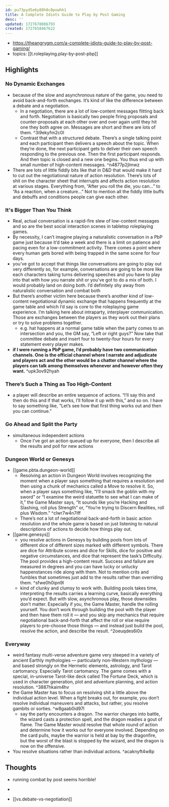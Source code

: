 ```yaml
---
id: pu73pyd5e6y89h8c0powhh1
title: A Complete Idiots Guide to Play by Post Gaming
desc: ''
updated: 1727678086793
created: 1727658467622
---
```


- https://theangrygm.com/a-complete-idiots-guide-to-play-by-post-gaming/
- topics: [[t.roleplaying.play-by-post-pbp]]

## Highlights

### No Dynamic Exchanges

- because of the slow and asynchronous nature of the game, you need to avoid back-and-forth exchanges. It’s kind of like the difference between a debate and a negotiation.
  - In a negotiation, there are a lot of low-content messages flitting back and forth. Negotiation is basically two people firing proposals and counter-proposals at each other over and over again until they hit one they both agree on. Messages are short and there are lots of them.  ^3i9ekyfm2c0l
  - Contrast that with a structured debate. There’s a single talking point and each participant then delivers a speech about the topic. When they’re done, the next participant gets to deliver their own speech responding to the previous one. Then the first participant responds. And then topic is closed and a new one begins. You thus end up with small number of high-content messages. ^n4877p2jlmwz
- There are lots of little fiddly bits like that in D&D that would make it hard to cut out the negotiational nature of action resolution. There’s lots of shit on the character sheet that interrupts and affects action resolution at various stages. Everything from, “After you roll the die, you can…” to “As a reaction, when a creature…” Not to mention all the fiddly little buffs and debuffs and conditions people can give each other.

### It's Bigger Than You Think

- Real, actual conversation is a rapid-fire slew of low-content messages and so are the best social interaction scenes in tabletop roleplaying games.
- By necessity, I can’t imagine playing a naturalistic conversation in a PbP game just because it’d take a week and there is a limit on patience and pacing even for a low-commitment activity. There comes a point where every human gets bored with being trapped in the same scene for four days.
- you’ve got to accept that things like conversations are going to play out very differently so, for example, conversations are going to be more like each characters taking turns delivering speeches and you have to play into that with how you narrate shit or you’ve got to do a mix of both. I would probably land on doing both. I’d definitely shy away from naturalistic conversation and combat both 
- But there’s another victim here because there’s another kind of low-content negotiational dynamic exchange that happens frequently at the game table and which I’d say is core to the roleplaying game experience. I’m talking here about intraparty, interplayer communication. Those are exchanges between the players as they work out their plans or try to solve problems together.
  - e.g. hat happens at a normal game table when the party comes to an intersection and you, the GM say, “Left or right guys?” Now take that committee debate and insert four to twenty-four hours for every statement every player makes.
- **if I were running a PbP game, I’d probably have two communication channels. One is the official channel where I narrate and adjudicate and players act and the other would be a chatter channel where the players can talk among themselves whenever and however often they want.** ^upk3ov92hyah

### There’s Such a Thing as Too High-Content

- a player will describe an entire sequence of actions. “I’ll say this and then do this and if that works, I’ll follow it up with this,” and so on. I have to say something like, “Let’s see how that first thing works out and then you can continue.”

### Go Ahead and Split the Party

- simultaneous independent actions
  - Once I’ve got an action queued up for everyone, then I describe all the results and poll for new actions

### Dungeon World or Genesys

- [[game.pbta.dungeon-world]] 
  - Resolving an action in Dungeon World involves recognizing the moment when a player says something that requires a resolution and then using a chunk of mechanics called a Move to resolve it. So, when a player says something like, “I’ll smack the goblin with my sword” or “I examine the weird statuette to see what I can make of it,” the Game Master says, “It sounds like you’re Hacking and Slashing, roll plus Strength” or, “You’re trying to Discern Realities, roll plus Wisdom.” ^clwr7w4n7iff
  - There’s not a lot of negotiational back-and-forth in basic action resolution and the whole game is based on just listening to natural descriptions of actions to decide how things play out.
- [[game.genesys]]
  - you resolve actions in Genesys by building pools from lots of different dice of different sizes marked with different symbols. There are dice for Attribute scores and dice for Skills, dice for positive and negative circumstances, and dice that represent the task’s Difficulty. The pool provides a high-content result. Success and failure are measured in degrees and you can have lucky or unlucky happenstances ride along with them. Not to mention crits and fumbles that sometimes just add to the results rather than overriding them. ^sfwe0h0ipn9l
  - kind of clunky and clumsy to work with. Building pools takes time, interpreting the results carries a learning curve, basically everything you’d expect. But with slow, asynchronous play, those downsides don’t matter. Especially if you, the Game Master, handle the rolling yourself. You don’t work through building the pool with the player and then have them roll it — and you skip any mechanics that require negotiational back-and-forth that affect the roll or else require players to pre-choose those things — and instead just build the pool, resolve the action, and describe the result. ^2oeuqdes6i0x

### Everyway

- weird fantasy multi-verse adventure game very steeped in a variety of ancient Earthly mythologies — particularly non-Western mythology — and based strongly on the Hermetic elements, astrology, and Tarot cartomancy. Especially Tarot cartomancy. The game comes with a special, in-universe Tarot-like deck called The Fortune Deck, which is used in character generation, plot and adventure planning, and action resolution. ^3887hkaim4hv
- the Game Master has to focus on resolving shit a little above the individual action level. When a fight breaks out, for example, you don’t resolve individual maneuvers and attacks, but rather, you resolve gambits or sorties. ^w8gaab0id97l
  - say the party encounters a dragon. The warrior charges into battle, the wizard casts a protection spell, and the dragon readies a gout of flame. The Game Master would resolve that whole round of action and determine how it works out for everyone involved. Depending on the card pulls, maybe the warrior is held at bay by the dragonfire, but the worst of the blast is stopped by the wizard, and the dragon is now on the offensive. 
- You resolve situations rather than individual actions. ^acaknyft4w8p

## Thoughts

- running combat by post seems horrible!
- 

- [[vs.debate-vs-negotiation]]